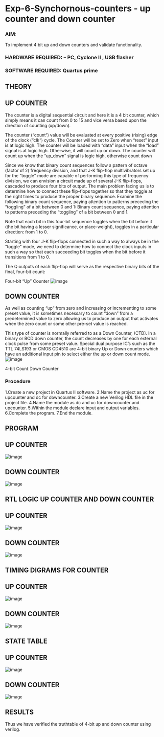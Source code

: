 # Exp-6-Synchornous-counters - up counter and down counter 
### AIM: 
To implement 4 bit up and down counters and validate  functionality.
### HARDWARE REQUIRED:  – PC, Cyclone II , USB flasher
### SOFTWARE REQUIRED:   Quartus prime
## THEORY 

## UP COUNTER 
The counter is a digital sequential circuit and here it is a 4 bit counter, which simply means it can count from 0 to 15 and vice versa based upon the direction of counting (up/down). 

The counter (“count“) value will be evaluated at every positive (rising) edge of the clock (“clk“) cycle.
The Counter will be set to Zero when “reset” input is at logic high.
The counter will be loaded with “data” input when the “load” signal is at logic high. Otherwise, it will count up or down.
The counter will count up when the “up_down” signal is logic high, otherwise count down

Since we know that binary count sequences follow a pattern of octave (factor of 2) frequency division, and that J-K flip-flop multivibrators set up for the “toggle” mode are capable of performing this type of frequency division, we can envision a circuit made up of several J-K flip-flops, cascaded to produce four bits of output.
The main problem facing us is to determine how to connect these flip-flops together so that they toggle at the right times to produce the proper binary sequence.
Examine the following binary count sequence, paying attention to patterns preceding the “toggling” of a bit between 0 and 1:
Binary count sequence, paying attention to patterns preceding the “toggling” of a bit between 0 and 1.

Note that each bit in this four-bit sequence toggles when the bit before it (the bit having a lesser significance, or place-weight), toggles in a particular direction: from 1 to 0.



 
 

Starting with four J-K flip-flops connected in such a way to always be in the “toggle” mode, we need to determine how to connect the clock inputs in such a way so that each succeeding bit toggles when the bit before it transitions from 1 to 0.

The Q outputs of each flip-flop will serve as the respective binary bits of the final, four-bit count:

 
 

Four-bit “Up” Counter
![image](https://user-images.githubusercontent.com/36288975/169644758-b2f4339d-9532-40c5-af40-8f4f8c942e2c.png)



## DOWN COUNTER 

As well as counting “up” from zero and increasing or incrementing to some preset value, it is sometimes necessary to count “down” from a predetermined value to zero allowing us to produce an output that activates when the zero count or some other pre-set value is reached.

This type of counter is normally referred to as a Down Counter, (CTD). In a binary or BCD down counter, the count decreases by one for each external clock pulse from some preset value. Special dual purpose IC’s such as the TTL 74LS193 or CMOS CD4510 are 4-bit binary Up or Down counters which have an additional input pin to select either the up or down count mode.
![image](https://user-images.githubusercontent.com/36288975/169644844-1a14e123-7228-4ed8-81a9-eb937dff4ac8.png)


4-bit Count Down Counter
### Procedure

1.Create a new project in Quartus II software. 
2.Name the project as uc for upcounter and dc for downcounter.
3.Create a new Verilog HDL file in the project file. 
4.Name the module as dc and uc for downcounter and upcounter. 
5.Within the module declare input and output variables. 
6.Complete the program. 
7.End the module.


## PROGRAM 

## UP COUNTER 
![image](https://github.com/KAMALESHNITHYA/Exp-7-Synchornous-counters-/assets/145743119/f3bd9e8a-3aef-4c77-8688-25ae58683cdf)

## DOWN COUNTER 
![image](https://github.com/KAMALESHNITHYA/Exp-7-Synchornous-counters-/assets/145743119/c9312eff-6752-48ba-8dd0-501211682e08)


## RTL LOGIC UP COUNTER AND DOWN COUNTER  

## UP COUNTER
![image](https://github.com/KAMALESHNITHYA/Exp-7-Synchornous-counters-/assets/145743119/fc59ef2d-6945-4e83-82c4-9fcc91503c2c)


## DOWN COUNTER
![image](https://github.com/KAMALESHNITHYA/Exp-7-Synchornous-counters-/assets/145743119/f2080a4a-2293-46f9-a5e6-cedd5776ea3d)




## TIMING DIGRAMS FOR COUNTER  

## UP COUNTER
![image](https://github.com/KAMALESHNITHYA/Exp-7-Synchornous-counters-/assets/145743119/57a20d5b-41fd-4aae-9d11-3790d834a5ef)


## DOWN COUNTER
![image](https://github.com/KAMALESHNITHYA/Exp-7-Synchornous-counters-/assets/145743119/4c95c28a-74eb-4d40-b32c-83782a6cc6d5)


## STATE TABLE 

## UP COUNTER
![image](https://github.com/KAMALESHNITHYA/Exp-7-Synchornous-counters-/assets/145743119/eff116b4-f139-479b-95df-834c497e42c4)


## DOWN COUNTER
![image](https://github.com/KAMALESHNITHYA/Exp-7-Synchornous-counters-/assets/145743119/3593ab95-26e4-47e8-9eb6-39eec56bed42)


## RESULTS 
Thus we have verified the truthtable of 4-bit up and down counter using verilog.
